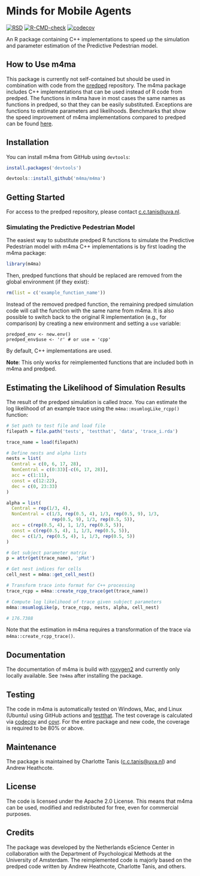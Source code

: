 # Minds for Mobile Agents

<!-- badges: start -->
[![RSD](https://img.shields.io/badge/rsd-m4ma-00a3e3.svg)](https://research-software-directory.org/software/m4ma)
[![R-CMD-check](https://github.com/m4ma/m4ma/actions/workflows/R-CMD-check.yaml/badge.svg)](https://github.com/m4ma/m4ma/actions/workflows/R-CMD-check.yaml)
[![codecov](https://codecov.io/gh/m4ma/m4ma/branch/development/graph/badge.svg?token=PWCVRIDAH7)](https://codecov.io/gh/m4ma/m4ma)
<!-- badges: end -->

An R package containing C++ implementations to speed up the simulation and parameter estimation of the Predictive Pedestrian model.

## How to Use m4ma

This package is currently not self-contained but should be used in combination with code from the [predped](https://github.com/CharlotteTanis/predped) repository. The m4ma package includes C++ implementations that can be used instead of R code from predped. The functions in m4ma have in most cases the same names as functions in predped, so that they can be easily substituted. Exceptions are functions to estimate parameters and likelihoods. Benchmarks that show the speed improvement of m4ma implementations compared to predped can be found [here](https://github.com/m4ma/m4ma-performance/tree/main/bench).

## Installation

You can install m4ma from GitHub using `devtools`:

```r
install.packages('devtools')

devtools::install_github('m4ma/m4ma')

```

## Getting Started

For access to the predped repository, please contact c.c.tanis@uva.nl.

### Simulating the Predictive Pedestrian Model
The easiest way to substitute predped R functions to simulate the Predictive Pedestrian model with m4ma C++ implementations is by first loading the m4ma package:

```r
library(m4ma)
```

Then, predped functions that should be replaced are removed from the global environment (if they exist):

```r
rm(list = c('example_function_name'))
```

Instead of the removed predped function, the remaining predped simulation code will call the function with the same name from m4ma. It is also possible to switch back to the original R implementation (e.g., for comparison) by creating a new environment and setting a `use` variable:

```
predped_env <- new.env()
predped_env$use <- 'r' # or use = 'cpp'
```

By default, C++ implementations are used.

**Note**: This only works for reimplemented functions that are included both in m4ma and predped.

## Estimating the Likelihood of Simulation Results

The result of the predped simulation is called *trace*. You can estimate the log likelihood of an example trace using the `m4ma::msumlogLike_rcpp()` function:

```r
# Set path to test file and load file
filepath = file.path('tests', 'testthat', 'data', 'trace_i.rda')

trace_name = load(filepath)

# Define nests and alpha lists
nests = list(
  Central = c(0, 6, 17, 28),
  NonCentral = c(0:33)[-c(6, 17, 28)],
  acc = c(1:11),
  const = c(12:22),
  dec = c(0, 23:33)
)

alpha = list(
  Central = rep(1/3, 4),
  NonCentral = c(1/3, rep(0.5, 4), 1/3, rep(0.5, 9), 1/3, 
                 rep(0.5, 9), 1/3, rep(0.5, 5)),
  acc = c(rep(0.5, 4), 1, 1/3, rep(0.5, 5)),
  const = c(rep(0.5, 4), 1, 1/3, rep(0.5, 5)),
  dec = c(1/3, rep(0.5, 4), 1, 1/3, rep(0.5, 5))
)

# Get subject parameter matrix
p = attr(get(trace_name), 'pMat')

# Get nest indices for cells
cell_nest = m4ma::get_cell_nest()

# Transform trace into format for C++ processing
trace_rcpp = m4ma::create_rcpp_trace(get(trace_name))

# Compute log likelihood of trace given subject parameters
m4ma::msumlogLike(p, trace_rcpp, nests, alpha, cell_nest)

# 176.7388

```

Note that the estimation in m4ma requires a transformation of the trace via `m4ma::create_rcpp_trace()`.

## Documentation

The documentation of m4ma is build with [roxygen2](https://roxygen2.r-lib.org/articles/roxygen2.html) and currently only locally available. See `?m4ma` after installing the package.

## Testing

The code in m4ma is automatically tested on Windows, Mac, and Linux (Ubuntu) using GitHub actions and [testthat](https://testthat.r-lib.org/). The test coverage is calculated via [codecov](https://about.codecov.io/) and [covr](https://covr.r-lib.org/). For the entire package and new code, the coverage is required to be 80% or above.

## Maintenance

The package is maintained by Charlotte Tanis (c.c.tanis@uva.nl) and Andrew Heathcote.

## License

The code is licensed under the Apache 2.0 License. This means that m4ma can be used, modified and redistributed for free, even for commercial purposes.

## Credits

The package was developed by the Netherlands eScience Center in collaboration with the Department of Psychological Methods at the University of Amsterdam. The reimplemented code is majorly based on the predped code written by Andrew Heathcote, Charlotte Tanis, and others.
